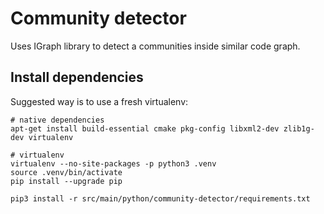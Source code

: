 # Community detector

Uses IGraph library to detect a communities inside similar code graph.

## Install dependencies

Suggested way is to use a fresh virtualenv:
```
# native dependencies
apt-get install build-essential cmake pkg-config libxml2-dev zlib1g-dev virtualenv

# virtualenv
virtualenv --no-site-packages -p python3 .venv
source .venv/bin/activate
pip install --upgrade pip

pip3 install -r src/main/python/community-detector/requirements.txt
```